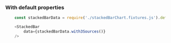 ### With default properties
```js
    const stackedBarData = require('./stackedBarChart.fixtures.js').default;

    <StackedBar
        data={stackedBarData.with3Sources()}
    />
```